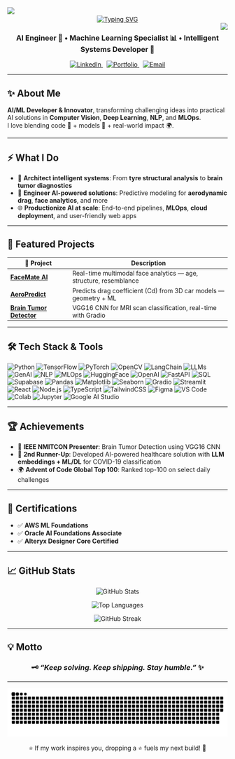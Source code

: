 <img aligns="right" src="https://visitor-badge.laobi.icu/badge?page_id=YugandranB.YugandranB"/>
<div align="center">
  <a href="https://git.io/typing-svg">
    <img src="https://readme-typing-svg.demolab.com?font=Chakra+Petch&size=70&duration=4000&pause=750&vCenter=true&width=800&height=100&lines=Hi+There!+%F0%9F%91%8B;I'm+Yugandran+B!;Welcome+To+My+Repo!+%F0%9F%A4%97" alt="Typing SVG" />
  </a>
</div>
<img align="right" src="https://visitor-badge.laobi.icu/badge?page_id=YugandranB.YugandranB"/>


<h3 align="center">AI Engineer 🤖 • Machine Learning Specialist 📊 • Intelligent Systems Developer 🧠</h3>

<!-- Socials -->
<p align="center">
  <a href="https://www.linkedin.com/in/yugandranb/" target="_blank">
    <img src="https://img.shields.io/badge/LinkedIn-0A66C2?style=for-the-badge&logo=linkedin&logoColor=white" alt="LinkedIn"/>
  </a>
  &nbsp;
  <a href="https://yugandranb.vercel.app/" target="_blank">
    <img src="https://img.shields.io/badge/Portfolio-000000?style=for-the-badge&logo=About.me&logoColor=white" alt="Portfolio"/>
  </a>
  &nbsp;
  <a href="mailto:yugandranbalaji@gmail.com">
    <img src="https://img.shields.io/badge/Email-D14836?style=for-the-badge&logo=gmail&logoColor=white" alt="Email"/>
  </a>
</p>

---

## ✨ About Me

**AI/ML Developer & Innovator**, transforming challenging ideas into practical AI solutions in **Computer Vision**, **Deep Learning**, **NLP**, and **MLOps**.  
I love blending code 🧩 + models 🧠 + real-world impact 🌍.

---

## ⚡ What I Do

- 🧠 **Architect intelligent systems**: From **tyre structural analysis** to **brain tumor diagnostics**
- 🚀 **Engineer AI-powered solutions**: Predictive modeling for **aerodynamic drag**, **face analytics**, and more
- 🌐 **Productionize AI at scale**: End-to-end pipelines, **MLOps**, **cloud deployment**, and user-friendly web apps

---

## 🚀 Featured Projects

| 📌 Project | Description |
|-----------|--------------|
| [**FaceMate AI**](https://facemateai.vercel.app/) | Real-time multimodal face analytics — age, structure, resemblance |
| [**AeroPredict**](https://github.com/YugandranB/AeroPredict) | Predicts drag coefficient (Cd) from 3D car models — geometry + ML |
| [**Brain Tumor Detector**](https://github.com/YugandranB/Brain-Tumor-Detector) | VGG16 CNN for MRI scan classification, real-time with Gradio |

---

## 🛠️ Tech Stack & Tools

![Python](https://img.shields.io/badge/-Python-3776AB?style=for-the-badge&logo=python&logoColor=white)
![TensorFlow](https://img.shields.io/badge/-TensorFlow-FF6F00?style=for-the-badge&logo=tensorflow&logoColor=white)
![PyTorch](https://img.shields.io/badge/-PyTorch-EE4C2C?style=for-the-badge&logo=pytorch&logoColor=white)
![OpenCV](https://img.shields.io/badge/-OpenCV-5C3EE8?style=for-the-badge&logo=opencv&logoColor=white)
![LangChain](https://img.shields.io/badge/-LangChain-00BFFF?style=for-the-badge&logo=python&logoColor=white)
![LLMs](https://img.shields.io/badge/-LLMs-800080?style=for-the-badge&logo=openai&logoColor=white)
![GenAI](https://img.shields.io/badge/-GenAI-FF69B4?style=for-the-badge&logo=openai&logoColor=white)
![NLP](https://img.shields.io/badge/-NLP-228B22?style=for-the-badge&logo=python&logoColor=white)
![MLOps](https://img.shields.io/badge/-MLOps-3E8EDE?style=for-the-badge&logo=python&logoColor=white)
![HuggingFace](https://img.shields.io/badge/-HuggingFace-FCC624?style=for-the-badge&logo=huggingface&logoColor=black)
![OpenAI](https://img.shields.io/badge/-OpenAI-412991?style=for-the-badge&logo=openai&logoColor=white)
![FastAPI](https://img.shields.io/badge/-FastAPI-009688?style=for-the-badge&logo=fastapi&logoColor=white)
![SQL](https://img.shields.io/badge/-SQL-4479A1?style=for-the-badge&logo=mysql&logoColor=white)
![Supabase](https://img.shields.io/badge/-Supabase-3ECF8E?style=for-the-badge&logo=supabase&logoColor=white)
![Pandas](https://img.shields.io/badge/-Pandas-150458?style=for-the-badge&logo=pandas&logoColor=white)
![Matplotlib](https://img.shields.io/badge/-Matplotlib-11557C?style=for-the-badge&logo=python&logoColor=white)
![Seaborn](https://img.shields.io/badge/-Seaborn-3B4D62?style=for-the-badge&logo=python&logoColor=white)
![Gradio](https://img.shields.io/badge/-Gradio-FFB600?style=for-the-badge&logo=python&logoColor=black)
![Streamlit](https://img.shields.io/badge/-Streamlit-FF4B4B?style=for-the-badge&logo=streamlit&logoColor=white)
![React](https://img.shields.io/badge/-React-61DAFB?style=for-the-badge&logo=react&logoColor=black)
![Node.js](https://img.shields.io/badge/-Node.js-339933?style=for-the-badge&logo=nodedotjs&logoColor=white)
![TypeScript](https://img.shields.io/badge/-TypeScript-007ACC?style=for-the-badge&logo=typescript&logoColor=white)
![TailwindCSS](https://img.shields.io/badge/-TailwindCSS-06B6D4?style=for-the-badge&logo=tailwindcss&logoColor=white)
![Figma](https://img.shields.io/badge/-Figma-F24E1E?style=for-the-badge&logo=figma&logoColor=white)
![VS Code](https://img.shields.io/badge/-VS%20Code-007ACC?style=for-the-badge&logo=visualstudiocode&logoColor=white)
![Colab](https://img.shields.io/badge/-Google%20Colab-F9AB00?style=for-the-badge&logo=googlecolab&logoColor=black)
![Jupyter](https://img.shields.io/badge/-Jupyter-F37626?style=for-the-badge&logo=jupyter&logoColor=white)
![Google AI Studio](https://img.shields.io/badge/-Google%20AI%20Studio-4285F4?style=for-the-badge&logo=google&logoColor=white)

---

## 🏆 Achievements

- 📰 **IEEE NMITCON Presenter**: Brain Tumor Detection using VGG16 CNN
- 🥈 **2nd Runner-Up**: Developed AI-powered healthcare solution with **LLM embeddings + ML/DL** for COVID-19 classification
- 🌍 **Advent of Code Global Top 100**: Ranked top-100 on select daily challenges

---

## 📜 Certifications

- ✅ **AWS ML Foundations**
- ✅ **Oracle AI Foundations Associate**
- ✅ **Alteryx Designer Core Certified**

---

## 📈 GitHub Stats

<p align="center">
  <img src="https://github-readme-stats.vercel.app/api?username=YugandranB&show_icons=true&theme=react" alt="GitHub Stats"/>
</p>
<p align="center">
  <img src="https://github-readme-stats.vercel.app/api/top-langs/?username=YugandranB&layout=compact&theme=react" alt="Top Languages"/>
</p>
<p align="center">
  <img src="https://streak-stats.demolab.com?user=YugandranB&theme=react" alt="GitHub Streak"/>
</p>

---

## 💡 Motto

<h3 align="center">
  <strong>🗝️ <em>“Keep solving. Keep shipping. Stay humble.”</em> ✨</strong>
</h3>

---

![Snake animation](https://github.com/YugandranB/YugandranB/blob/output/github-snake-dark.svg)

<p align="center">⭐ If my work inspires you, dropping a ⭐ fuels my next build! 🚀</p>









